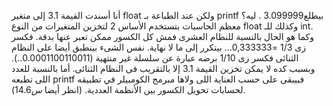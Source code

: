 أنا أسندت القيمة 3.1 إلى متغير float ولكن عند الطباعة بـ printf بيطلع3.099999 . ليه؟
معظم الحاسبات بتستخدم الأساس 2 لتخزين المتغيرات من النوع float وكذلك للـ int. وكما هو الحال بالنسبة للنظام العشرى فمش كل الكسور ممكن تعبر عنها بدقة. فكسر زى 1/3 =0,333333... بيتكرر إلى ما لا نهاية. نفس الشىء بينطبق أيضا على النظام الثنائى فكسر زى 1/10 برضه عبارة عن سلسلة غير منتهية (0.0001100110011..). وبسبب كده لا يمكن تخزين القيمة 3.1 إلا بالتقريب فى النظام الثنائى. أما بالنسبة للعدد اللى تطبعه printf فبيبقى على حسب العناية اللى ولاها مبرمج الكومبيلر في تطبيقه لحسابات تحويل الكسور بين الأنظمة العددية.
(انظر أيضا $س 14.6$).
